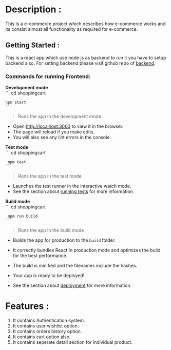 # Description :
This is a e-commerce project which describes how  e-commerce works and its consist almost all functionality as required for e-commerce.


## Getting Started :
  This is a react app which use node js as backend to run it you have to setup backend also. For setting backend 
  please visit github repo of [backend]().
  
  ### Commands for running Frontend:

   **Development mode**
    <br/>
    ```
    cd shoppingcart

    npm start
    ```
  >Runs the app in the development mode.
  - Open [http://localhost:3000](http://localhost:3000) to view it in the browser.
  - The page will reload if you make edits.
  - You will also see any lint errors in the console.

  **Test mode**
   <br/>
    ```
     cd shoppingcart
     
     npm test
    ```
   >Runs the app in the test mode
   - Launches the test runner in the interactive watch mode.<br />
   - See the section about [running tests](https://facebook.github.io/create-react-app/docs/running-tests) for more information.


 **Build mode**
    <br/>
    ```
     cd shoppingcart

     npm run build 
    ```
   >Runs the app in the build mode
   - Builds the app for production to the `build` folder.<br />
   - It correctly bundles React in production mode and optimizes the build for the best performance.
   - The build is minified and the filenames include the hashes.<br />
   - Your app is ready to be deployed!

   - See the section about [deployment](https://facebook.github.io/create-react-app/docs/deployment) for more information.




# Features : 
 1. It contains Authentication system.
 2. It contains user wishlist option.
 3. It contains orders history option.
 4. It contains cart option also.
 5. It contains seperate detail section for individual product.





